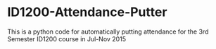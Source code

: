 # ID1200-Attendance-Putter
This is a python code for automatically putting attendance for the 3rd Semester ID1200 course in Jul-Nov 2015

